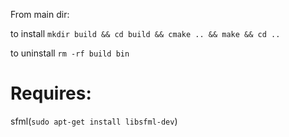 
From main dir:

to install
```mkdir build && cd build && cmake .. && make && cd ..```

to uninstall
```rm -rf build bin```

# Requires:
sfml(```sudo apt-get install libsfml-dev```)
